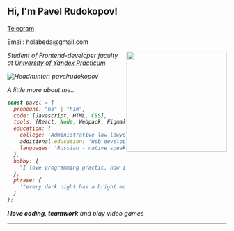 <h2> Hi, I'm Pavel Rudokopov!</h2>
<p><a target="_blank" href='https://t.me/Rudokopov'>Telegram</a></p>
<p>Email: holabeda@gmail.com</p>
<img align='right' src="https://cs9.pikabu.ru/images/big_size_comm_an/2016-10_3/1476469929152241585.gif" width="230">
<p><em>Student of Frontend-developer faculty at <a href="https://practicum.yandex.ru/">University of Yandex Practicum</a>

![Headhunter: pavelrudokopov](https://lesprominform.ru/media/jarticles_preview/tmb/00022810--w100.png)

A little more about me...

```javascript
const pavel = {
  pronouns: "he" | "him",
  code: [Javascript, HTML, CSS],
  tools: [React, Node, Webpack, Figma],
  education: {
    college: 'Administrative law lawyer',
    additional.education: 'Web-developer courses of Yandex Practicum',
    languages: 'Russian - native speaker, English - B1'
  },
  hobby: {
    "I love programming practic, now i learning TypeScript and React, write site for my GF on React"
  },
  phrase: {
    '"every dark night has a bright morning" (c) Tupac Shakur'
  }
};
```

 <em><b>I love coding, teamwork</b> and play video games</em>

---
